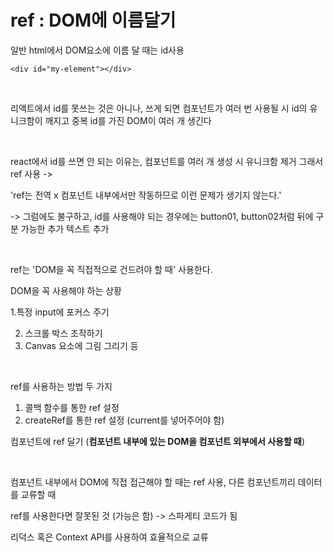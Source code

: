 <h1>ref : DOM에 이름달기</h1>


일반 html에서 DOM요소에 이름 달 때는 id사용

```
<div id="my-element"></div>
```

<br>

리액트에서 id를 못쓰는 것은 아니나, 쓰게 되면 컴포넌트가 여러 번 사용될 시 id의 유니크함이 깨지고 중복 id를 가진 DOM이 여러 개 생긴다

<br>

react에서 id를 쓰면 안 되는 이유는, 컴포넌트를 여러 개 생성 시 유니크함 제거 그래서 ref 사용 ->

'ref는 전역 x 컴포넌트 내부에서만 작동하므로 이런 문제가 생기지 않는다.'

-> 그럼에도 불구하고, id를 사용해야 되는 경우에는 button01, button02처럼 뒤에 구분 가능한 추가 텍스트 추가

<br>

ref는 'DOM을 꼭 직접적으로 건드려야 할 때' 사용한다.

DOM을 꼭 사용해야 하는 상황

   1.특정 input에 포커스 주기

2. 스크롤 박스 조작하기
3.  Canvas 요소에 그림 그리기 등

<br>

ref를 사용하는 방법 두 가지

1. 콜백 함수를 통한 ref 설정
2. createRef를 통한 ref 설정 (current를 넣어주어야 함)

컴포넌트에 ref 달기 (**컴포넌트 내부에 있는 DOM을 컴포넌트 외부에서 사용할 때**)

<br>

컴포넌트 내부에서 DOM에 직접 접근해야 할 때는 ref 사용, 다른 컴포넌트끼리 데이터를 교류할 때

ref를 사용한다면 잘못된 것 (가능은 함) -> 스파게티 코드가 됨

리덕스 혹은 Context API를 사용하여 효율적으로 교류





